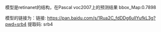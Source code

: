 模型是retinanet的结构，在Pascal voc2007上的预测结果 bbox_Map:0.7898  

模型的链接为：链接: https://pan.baidu.com/s/1Rua2C_fdDDg6ullYufkL3g?pwd=srb4 提取码: srb4 
